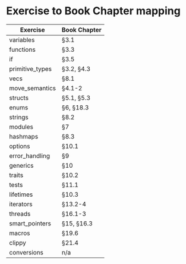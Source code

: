# Exercise to Book Chapter mapping

| Exercise               | Book Chapter        |
| ---------------------- | ------------------- |
| variables              | §3.1                | done
| functions              | §3.3                | done
| if                     | §3.5                | done //没有switch,有个叫opinion的东西
| primitive_types        | §3.2, §4.3          | done
| vecs                   | §8.1                | done
| move_semantics         | §4.1-2              |
| structs                | §5.1, §5.3          |
| enums                  | §6, §18.3           |
| strings                | §8.2                |
| modules                | §7                  |
| hashmaps               | §8.3                |
| options                | §10.1               | done
| error_handling         | §9                  |
| generics               | §10                 |
| traits                 | §10.2               | 111
| tests                  | §11.1               | 11
| lifetimes              | §10.3               | 11
| iterators              | §13.2-4             | 11
| threads                | §16.1-3             | 111
| smart_pointers         | §15, §16.3          | 111
| macros                 | §19.6               |
| clippy                 | §21.4               |
| conversions            | n/a                 |
